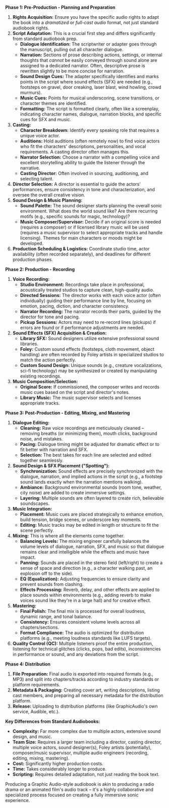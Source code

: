 **Phase 1: Pre-Production \- Planning and Preparation**

1. **Rights Acquisition:** Ensure you have the specific audio rights to adapt the book into a *dramatized* or *full-cast audio* format, not just standard audiobook rights.  
2. **Script Adaptation:** This is a crucial first step and differs significantly from standard audiobook prep.  
   * **Dialogue Identification:** The scriptwriter or adapter goes through the manuscript, pulling out all character dialogue.  
   * **Narration:** Sections of prose describing actions, settings, or internal thoughts that *cannot* be easily conveyed through sound alone are assigned to a dedicated narrator. Often, descriptive prose is rewritten slightly to be more concise for narration.  
   * **Sound Design Cues:** The adapter specifically identifies and marks points in the script where sound effects (SFX) are needed (e.g., footsteps on gravel, door creaking, laser blast, wind howling, crowd murmurs).  
   * **Music Cues:** Points for musical underscoring, scene transitions, or character themes are identified.  
   * **Formatting:** The script is formatted clearly, often like a screenplay, indicating character names, dialogue, narration blocks, and specific cues for SFX and music.  
3. **Casting:**  
   * **Character Breakdown:** Identify every speaking role that requires a unique voice actor.  
   * **Auditions:** Hold auditions (often remotely now) to find voice actors who fit the characters' descriptions, personalities, and vocal requirements. A casting director often manages this.  
   * **Narrator Selection:** Choose a narrator with a compelling voice and excellent storytelling ability to guide the listener through the narrative.  
   * **Casting Director:** Often involved in sourcing, auditioning, and selecting talent.  
4. **Director Selection:** A director is essential to guide the actors' performances, ensure consistency in tone and characterization, and oversee the overall creative vision.  
5. **Sound Design & Music Planning:**  
   * **Sound Palette:** The sound designer starts planning the overall sonic environment. What does the world sound like? Are there recurring motifs (e.g., specific sounds for magic, technology)?  
   * **Music Composer/Supervisor:** Decide if an original score is needed (requires a composer) or if licensed library music will be used (requires a music supervisor to select appropriate tracks and handle licensing). Themes for main characters or moods might be developed.  
6. **Production Scheduling & Logistics:** Coordinate studio time, actor availability (often recorded separately), and deadlines for different production phases.

**Phase 2: Production \- Recording**

1. **Voice Recording:**  
   * **Studio Environment:** Recordings take place in professional, acoustically treated studios to capture clean, high-quality audio.  
   * **Directed Sessions:** The director works with each voice actor (often individually) guiding their performance line by line, focusing on emotion, pacing, diction, and character consistency.  
   * **Narrator Recording:** The narrator records their parts, guided by the director for tone and pacing.  
   * **Pickup Sessions:** Actors may need to re-record lines (pickups) if errors are found or if performance adjustments are needed.  
2. **Sound Effects (SFX) Acquisition & Creation:**  
   * **Library SFX:** Sound designers utilize extensive professional sound libraries.  
   * **Foley:** Custom sound effects (footsteps, cloth movement, object handling) are often recorded by Foley artists in specialized studios to match the action perfectly.  
   * **Custom Sound Design:** Unique sounds (e.g., creature vocalizations, sci-fi technology) may be synthesized or created by manipulating existing recordings.  
3. **Music Composition/Selection:**  
   * **Original Score:** If commissioned, the composer writes and records music cues based on the script and director's notes.  
   * **Library Music:** The music supervisor selects and licenses appropriate tracks.

**Phase 3: Post-Production \- Editing, Mixing, and Mastering**

1. **Dialogue Editing:**  
   * **Cleaning:** Raw voice recordings are meticulously cleaned – removing breaths (or minimizing them), mouth clicks, background noise, and mistakes.  
   * **Pacing:** Dialogue timing might be adjusted for dramatic effect or to fit better with narration and SFX.  
   * **Selection:** The best takes for each line are selected and edited together seamlessly.  
2. **Sound Design & SFX Placement ("Spotting"):**  
   * **Synchronization:** Sound effects are precisely synchronized with the dialogue, narration, and implied actions in the script (e.g., a footstep sound lands exactly when the narration mentions walking).  
   * **Ambiance:** Background environmental sounds (room tone, weather, city noise) are added to create immersive settings.  
   * **Layering:** Multiple sounds are often layered to create rich, believable soundscapes.  
3. **Music Integration:**  
   * **Placement:** Music cues are placed strategically to enhance emotion, build tension, bridge scenes, or underscore key moments.  
   * **Editing:** Music tracks may be edited in length or structure to fit the scene perfectly.  
4. **Mixing:** This is where all the elements come together.  
   * **Balancing Levels:** The mixing engineer carefully balances the volume levels of dialogue, narration, SFX, and music so that dialogue remains clear and intelligible while the effects and music have impact.  
   * **Panning:** Sounds are placed in the stereo field (left/right) to create a sense of space and direction (e.g., a character walking past, an explosion off to the side).  
   * **EQ (Equalization):** Adjusting frequencies to ensure clarity and prevent sounds from clashing.  
   * **Effects Processing:** Reverb, delay, and other effects are applied to place sounds within environments (e.g., adding reverb to make voices sound like they're in a large hall) and for creative effect.  
5. **Mastering:**  
   * **Final Polish:** The final mix is processed for overall loudness, dynamic range, and tonal balance.  
   * **Consistency:** Ensures consistent volume levels across all chapters/sections.  
   * **Format Compliance:** The audio is optimized for distribution platforms (e.g., meeting loudness standards like LUFS targets).  
6. **Quality Control (QC):** Multiple listeners proof the entire production, listening for technical glitches (clicks, pops, bad edits), inconsistencies in performance or sound, and any deviations from the script.

**Phase 4: Distribution**

1. **File Preparation:** Final audio is exported into required formats (e.g., MP3) and split into chapters/tracks according to industry standards or platform requirements.  
2. **Metadata & Packaging:** Creating cover art, writing descriptions, listing cast members, and preparing all necessary metadata for the distribution platform.  
3. **Release:** Uploading to distribution platforms (like GraphicAudio's own service, Audible, etc.).

**Key Differences from Standard Audiobooks:**

* **Complexity:** Far more complex due to multiple actors, extensive sound design, and music.  
* **Team Size:** Requires a larger team including a director, casting director, multiple voice actors, sound designer(s), Foley artists (potentially), composer/music supervisor, multiple audio engineers (recording, editing, mixing, mastering).  
* **Cost:** Significantly higher production costs.  
* **Time:** Takes considerably longer to produce.  
* **Scripting:** Requires detailed adaptation, not just reading the book text.

Producing a Graphic Audio-style audiobook is akin to producing a radio drama or an animated film's audio track – it's a highly collaborative and specialized process focused on creating a fully immersive sonic experience.

